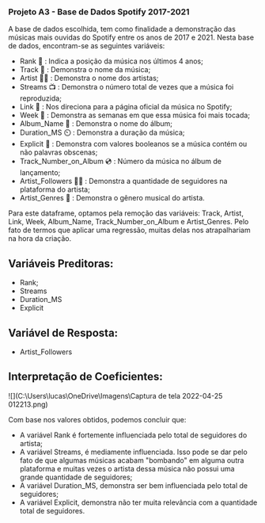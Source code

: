 ### Projeto A3 - Base de Dados Spotify 2017-2021



A base de dados escolhida, tem como finalidade a demonstração das músicas mais ouvidas do Spotify entre os anos de 2017 e 2021. Nesta base de dados, encontram-se as seguintes variáveis:

* Rank :1st_place_medal: : Indica a posição da música nos últimos 4 anos;
* Track :musical_note: : Demonstra o nome da música;
* Artist :man_singer: : Demonstra o nome dos artistas;
* Streams :tv: : Demonstra o número total de vezes que a música foi reproduzida;
* Link :link: : Nos direciona para a página oficial da música no Spotify;
* Week :calendar: : Demonstra as semanas em que essa música foi mais tocada;
* Album_Name :dvd: : Demonstra o nome do álbum;
* Duration_MS :timer_clock: : Demonstra a duração da música;
* Explicit :underage: : Demonstra com valores booleanos se a música contém ou não palavras obscenas;
* Track_Number_on_Album :cd: : Número da música no álbum de lançamento;
* Artist_Followers :woman_singer: : Demonstra a quantidade de seguidores na plataforma do artista;
* Artist_Genres :guitar: : Demonstra o gênero musical do artista.

Para este dataframe, optamos pela remoção das variáveis: Track, Artist, Link, Week, Album_Name, Track_Number_on_Album e Artist_Genres. Pelo fato de termos que aplicar uma regressão, muitas delas nos atrapalhariam na hora da criação.

## Variáveis Preditoras:

* Rank;
* Streams
* Duration_MS
* Explicit

## Variável de Resposta:

* Artist_Followers

## Interpretação de Coeficientes:

![](C:\Users\lucas\OneDrive\Imagens\Captura de tela 2022-04-25 012213.png)

Com base nos valores obtidos, podemos concluir que: 

* A variável Rank é fortemente influenciada pelo total de seguidores do artista;
* A variável Streams, é mediamente influenciada. Isso pode se dar pelo fato de que algumas músicas acabam "bombando" em alguma outra plataforma e muitas vezes o artista dessa música não possui uma grande quantidade de seguidores;
* A variável Duration_MS, demonstra ser bem influenciada pelo total de seguidores;
* A variável Explicit, demonstra não ter muita relevância com a quantidade total de seguidores.


